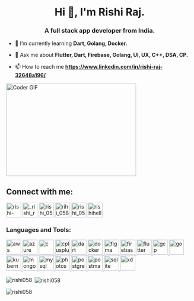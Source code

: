 <h1 align="center">Hi 👋, I'm Rishi Raj.</h1>
<h3 align="center">A full stack app developer from India.</h3>


- 🌱 I’m currently learning **Dart, Golang, Docker.**

- 💬 Ask me about **Flutter, Dart, Firebase, Golang, UI, UX, C++, DSA, CP.**

- 📫 How to reach me **https://www.linkedin.com/in/rishi-raj-32648a196/**

<img alt="Coder GIF" height=250 width=350 src="https://magiccopy.xyz/assets/images/hadder.gif"/>

<h2 align="left">Connect with me:</h2>

<p align="left">

<a href="https://linkedin.com/in/rishi-raj-32648a196" target="blank"><img align="center" src="https://icons.iconarchive.com/icons/limav/flat-gradient-social/512/Linkedin-icon.png" alt="rishi-raj-32648a196" height="40" width="40" /></a>
<a href="https://instagram.com/_rishi_ryan_" target="blank"><img align="center" src="https://icons.iconarchive.com/icons/dakirby309/simply-styled/128/Instagram-icon.png" alt="_rishi_ryan_" height="40" width="40" /></a>
<a href="https://www.codechef.com/users/rishi_058" target="blank"><img align="center" src="https://cdn.jsdelivr.net/npm/simple-icons@3.1.0/icons/codechef.svg" alt="rishi_058" height="40" width="40" /></a>
<a href="https://codeforces.com/profile/rihi_058" target="blank"><img align="center" src="https://icons.iconarchive.com/icons/simpleicons-team/simple/512/codeforces-icon.png" alt="rihi_058" height="40" width="40" /></a>
<a href="https://www.leetcode.com/rishi_058" target="blank"><img align="center" src="https://icons.iconarchive.com/icons/simpleicons-team/simple/512/leetcode-icon.png" alt="rishi_058" height="40" width="40" /></a>
<a href="https://auth.geeksforgeeks.org/user/rishihelloworld" target="blank"><img align="center" src="https://icons.iconarchive.com/icons/simpleicons-team/simple/512/geeksforgeeks-icon.png" alt="rishihelloworld" height="40" width="40" /></a>
</p>

<h3 align="left">Languages and Tools:</h3>
<p align="left"> <a href="https://aws.amazon.com" target="_blank" rel="noreferrer"> <img src="https://icons.iconarchive.com/icons/fa-team/fontawesome-brands/512/FontAwesome-Brands-Aws-icon.png" alt="aws" width="40" height="40"/> </a> <a href="https://azure.microsoft.com/en-in/" target="_blank" rel="noreferrer"> <img src="https://www.vectorlogo.zone/logos/microsoft_azure/microsoft_azure-icon.svg" alt="azure" width="40" height="40"/> </a>
<a href="https://www.cprogramming.com/" target="_blank" rel="noreferrer"> <img src="https://i.pinimg.com/originals/6e/46/e7/6e46e7dbe2bb73dacc055e5dbd85c3ad.png" alt="c" width="40" height="40"/> </a> <a href="https://www.w3schools.com/cpp/" target="_blank" rel="noreferrer"> <img src="https://w7.pngwing.com/pngs/46/626/png-transparent-c-logo-the-c-programming-language-computer-icons-computer-programming-source-code-programming-miscellaneous-template-blue.png" alt="cplusplus" width="40" height="40"/> </a>
 <a href="https://dart.dev" target="_blank" rel="noreferrer"> <img src="https://www.vectorlogo.zone/logos/dartlang/dartlang-icon.svg" alt="dart" width="40" height="40"/> </a> <a href="https://www.docker.com/" target="_blank" rel="noreferrer"> <img src="https://icons.iconarchive.com/icons/simpleicons-team/simple/512/docker-icon.png" alt="docker" width="40" height="40"/> </a> 
 <a href="https://www.figma.com/" target="_blank" rel="noreferrer"> <img src="https://www.vectorlogo.zone/logos/figma/figma-icon.svg" alt="figma" width="40" height="40"/> </a> 
 <a href="https://firebase.google.com/" target="_blank" rel="noreferrer"> <img src="https://www.vectorlogo.zone/logos/firebase/firebase-icon.svg" alt="firebase" width="40" height="40"/> </a> 
 <a href="https://flutter.dev" target="_blank" rel="noreferrer"> <img src="https://www.vectorlogo.zone/logos/flutterio/flutterio-icon.svg" alt="flutter" width="40" height="40"/> </a>
<a href="https://cloud.google.com" target="_blank" rel="noreferrer"> <img src="https://www.vectorlogo.zone/logos/google_cloud/google_cloud-icon.svg" alt="gcp" width="40" height="40"/> </a>
  <a href="https://golang.org" target="_blank" rel="noreferrer"> <img src="https://icons.iconarchive.com/icons/fa-team/fontawesome-brands/512/FontAwesome-Brands-Golang-icon.png" alt="go" width="40" height="40"/> </a> 
  <a href="https://kubernetes.io" target="_blank" rel="noreferrer"> <img src="https://www.vectorlogo.zone/logos/kubernetes/kubernetes-icon.svg" alt="kubernetes" width="40" height="40"/> </a>
   <a href="https://www.mongodb.com/" target="_blank" rel="noreferrer"> <img src="https://miro.medium.com/v2/resize:fit:512/1*doAg1_fMQKWFoub-6gwUiQ.png" alt="mongodb" width="40" height="40"/> </a> 
  <a href="https://www.mysql.com/" target="_blank" rel="noreferrer"> <img src="https://e7.pngegg.com/pngimages/747/798/png-clipart-mysql-logo-mysql-database-web-development-computer-software-dolphin-marine-mammal-animals-thumbnail.png" alt="mysql" width="40" height="40"/> </a> 
  <a href="https://www.photoshop.com/en" target="_blank" rel="noreferrer"> <img src="https://encrypted-tbn0.gstatic.com/images?q=tbn:ANd9GcQTEj-ePnE-fCCf8EjYoXN_Vh1Xohf9NiqS40btleQ_QeUJ0oX7Ej97LqHCoWbx3k4Hfms&usqp=CAU" alt="photoshop" width="40" height="40"/> </a> 
  <a href="https://www.postgresql.org" target="_blank" rel="noreferrer"> <img src="https://w7.pngwing.com/pngs/441/460/png-transparent-postgresql-plain-wordmark-logo-icon-thumbnail.png" alt="postgresql" width="40" height="40"/> </a> 
<a href="https://postman.com" target="_blank" rel="noreferrer"> <img src="https://www.vectorlogo.zone/logos/getpostman/getpostman-icon.svg" alt="postman" width="40" height="40"/> </a> <a href="https://www.sqlite.org/" target="_blank" rel="noreferrer"> <img src="https://www.vectorlogo.zone/logos/sqlite/sqlite-icon.svg" alt="sqlite" width="40" height="40"/> </a> 
<a href="https://www.adobe.com/products/xd.html" target="_blank" rel="noreferrer"> <img src="https://cdn.worldvectorlogo.com/logos/adobe-xd.svg" alt="xd" width="40" height="40"/> </a> </p>

<p><img align="left" src="https://github-readme-stats.vercel.app/api/top-langs?username=rishi058&show_icons=true&locale=en&layout=compact" alt="rishi058" /></p>

<p>&nbsp;<img align="center" src="https://github-readme-stats.vercel.app/api?username=rishi058&show_icons=true&locale=en" alt="rishi058" /></p>

<p><img align="center" src="https://github-readme-streak-stats.herokuapp.com/?user=rishi058&" alt="rishi058" /></p>


